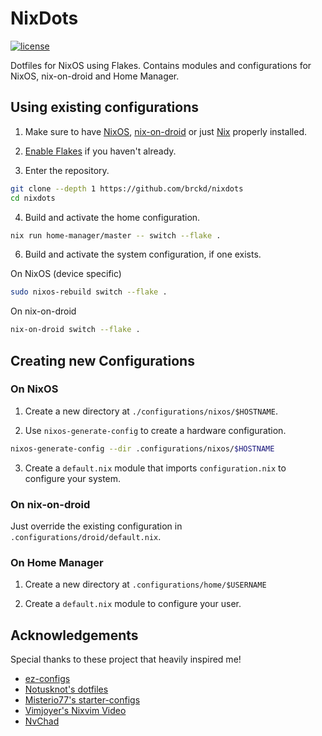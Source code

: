 # NixDots

[![license](https://custom-icon-badges.demolab.com/github/license/brckd/nixdots?logo=law)](LICENSE.md)

Dotfiles for NixOS using Flakes. Contains modules and configurations for NixOS, nix-on-droid and Home Manager.

## Using existing configurations

1. Make sure to have [NixOS](https://nixos.org/manual/nixos/stable/index.html/ch-installation),
[nix-on-droid](https://github.com/nix-community/nix-on-droid#try-it-out) or just
[Nix](https://nixos.org/download#download-nix) properly installed.

2. [Enable Flakes](https://nixos.wiki/wiki/Flakes#Enable_flakes_temporarily) if you haven't already.

3. Enter the repository.

```bash
git clone --depth 1 https://github.com/brckd/nixdots
cd nixdots
```

4. Build and activate the home configuration.

```bash
nix run home-manager/master -- switch --flake .
```

6. Build and activate the system configuration, if one exists.

On NixOS (device specific)

```bash
sudo nixos-rebuild switch --flake .
```

On nix-on-droid

```bash
nix-on-droid switch --flake .
```

## Creating new Configurations

### On NixOS

1. Create a new directory at `./configurations/nixos/$HOSTNAME`.

2. Use `nixos-generate-config` to create a hardware configuration.

```bash
nixos-generate-config --dir .configurations/nixos/$HOSTNAME
```

3. Create a `default.nix` module that imports `configuration.nix` to configure your system.

### On nix-on-droid

Just override the existing configuration in `.configurations/droid/default.nix`.

### On Home Manager

1. Create a new directory at `.configurations/home/$USERNAME`

2. Create a `default.nix` module to configure your user.

## Acknowledgements

Special thanks to these project that heavily inspired me!

- [ez-configs](https://github.com/ehllie/ez-configs)
- [Notusknot's dotfiles](https://github.com/notusknot/dotfiles-nix)
- [Misterio77's starter-configs](https://github.com/Misterio77/nix-starter-configs)
- [Vimjoyer's Nixvim Video](https://github.com/vimjoyer/nixvim-video)
- [NvChad](https://github.com/NvChad/NvChad)
